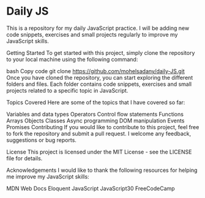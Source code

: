 
# Daily JS

This is a repository for my daily JavaScript practice. I will be adding new code snippets, exercises and small projects regularly to improve my JavaScript skills.

Getting Started
To get started with this project, simply clone the repository to your local machine using the following command:

bash
Copy code
git clone https://github.com/mohelsadany/daily-JS.git
Once you have cloned the repository, you can start exploring the different folders and files. Each folder contains code snippets, exercises and small projects related to a specific topic in JavaScript.

Topics Covered
Here are some of the topics that I have covered so far:

Variables and data types
Operators
Control flow statements
Functions
Arrays
Objects
Classes
Async programming
DOM manipulation
Events
Promises
Contributing
If you would like to contribute to this project, feel free to fork the repository and submit a pull request. I welcome any feedback, suggestions or bug reports.

License
This project is licensed under the MIT License - see the LICENSE file for details.

Acknowledgements
I would like to thank the following resources for helping me improve my JavaScript skills:

MDN Web Docs
Eloquent JavaScript
JavaScript30
FreeCodeCamp

